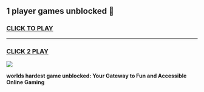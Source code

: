 
## 1 player games unblocked 👋
<h3>
<a href="https://premium.freeplayer.one?title=1_player_games_unblocked&ref=12F">CLICK TO PLAY</a></h3>
<hr>

<h3>
<a href="https://premium.freeplayer.one?title=1_player_games_unblocked&ref=12F">CLICK 2 PLAY</a>
  
</h3>

<a href="https://premium.freeplayer.one?title=1_player_games_unblocked&ref=12F/"><img src="https://clearcache.store/games.png"></a>


**worlds hardest game unblocked: Your Gateway to Fun and Accessible Online Gaming**
